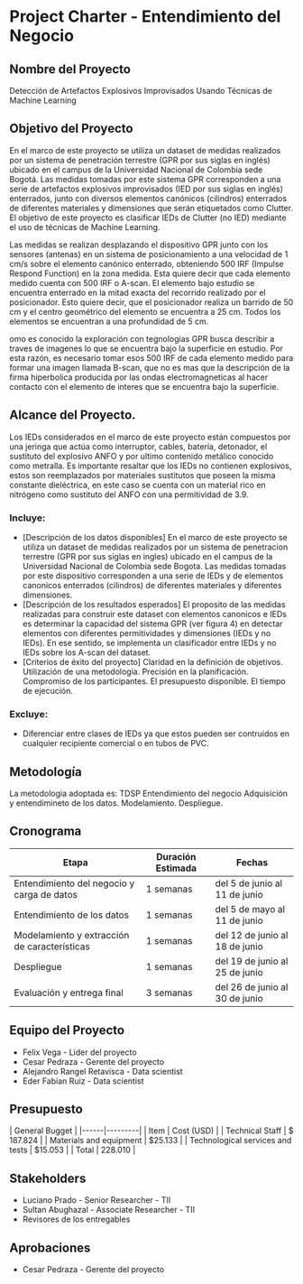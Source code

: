 # Project Charter - Entendimiento del Negocio

## Nombre del Proyecto

Detección de Artefactos Explosivos Improvisados Usando Técnicas de Machine Learning

## Objetivo del Proyecto

En el marco de este proyecto se utiliza un dataset de medidas realizados por un sistema de penetración terrestre (GPR por sus siglas en inglés) ubicado en el campus de la Universidad Nacional de Colombia sede Bogotá. Las medidas tomadas por este sistema GPR corresponden a una serie de artefactos explosivos improvisados (IED por sus siglas en inglés) enterrados, junto con diversos elementos canónicos (cilindros) enterrados de diferentes materiales y dimensiones que serán etiquetados como Clutter. El objetivo de este proyecto es clasificar IEDs de Clutter (no IED) mediante el uso de técnicas de Machine Learning.

Las medidas se realizan desplazando el dispositivo GPR junto con los sensores (antenas) en un sistema de posicionamiento a una velocidad de 1 cm/s sobre el elemento canónico enterrado, obteniendo 500 IRF (Impulse Respond Function) en la zona medida. Esta quiere decir que cada elemento medido cuenta con 500 IRF o A-scan. El elemento bajo estudio se encuentra enterrado en la mitad exacta del recorrido realizado por el posicionador. Esto quiere decir, que el posicionador realiza un barrido de 50 cm y el centro geométrico del elemento se encuentra a 25 cm. Todos los elementos se encuentran a una profundidad de 5 cm.

omo es conocido la exploración con tegnologias GPR busca describir a traves de imagenes lo que se encuentra bajo la superficie en estudio. Por esta razón, es necesario tomar esos 500 IRF de cada elemento medido para formar una imagen llamada B-scan, que no es mas que la descripción de la firma hiperbolica producida por las ondas electromagneticas al hacer contacto con el elemento de interes que se encuentra bajo la superficie.
## Alcance del Proyecto.  

Los IEDs considerados en el marco de este proyecto están compuestos por una jeringa que actúa como interruptor, cables, batería, detonador, el sustituto del explosivo ANFO y por ultimo contenido metálico conocido como metralla. Es importante resaltar que los IEDs no contienen explosivos, estos son reemplazados por materiales sustitutos que poseen la misma constante dieléctrica, en este caso se cuenta con un material rico en nitrógeno como sustituto del ANFO con una permitividad de 3.9.

### Incluye:

- [Descripción de los datos disponibles]
En el marco de este proyecto se utiliza un dataset de medidas realizados por un sistema de penetracion terrestre (GPR por sus siglas en ingles) ubicado en el campus de la Universidad Nacional de Colombia sede Bogota. Las medidas tomadas por este dispositivo corresponden a una serie de IEDs y de elementos canonicos enterrados (cilindros) de diferentes materiales y diferentes dimensiones.
- [Descripción de los resultados esperados]
El proposito de las medidas realizadas para construir este dataset con elementos canonicos e IEDs es determinar la capacidad del sistema GPR (ver figura 4) en detectar elementos con diferentes permitividades y dimensiones (IEDs y no IEDs). En ese sentido, se implementa un clasificador entre IEDs y no IEDs sobre los A-scan del dataset.
- [Criterios de éxito del proyecto]
Claridad en la definición de objetivos.
Utilización de una metodología.
Precisión en la planificación.
Compromiso de los participantes.
El presupuesto disponible.
El tiempo de ejecución.

### Excluye:

- Diferenciar entre clases de IEDs ya que estos pueden ser contruidos en cualquier recipiente comercial o en tubos de PVC.

## Metodología

La metodologia adoptada es: TDSP
Entendimiento del negocio
Adquisición y entendimineto de los datos.
Modelamiento.
Despliegue.

## Cronograma

| Etapa | Duración Estimada | Fechas |
|------|---------|-------|
| Entendimiento del negocio y carga de datos | 1 semanas | del 5 de junio al 11 de junio |
| Entendimiento de los datos | 1 semanas | del 5 de mayo al 11 de junio |
| Modelamiento y extracción de características | 1 semanas | del 12 de junio al 18 de junio |
| Despliegue | 1 semanas | del 19 de junio al 25 de junio |
| Evaluación y entrega final | 3 semanas | del 26 de junio al 30 de junio |



## Equipo del Proyecto

- Felix Vega - Lider del proyecto
- Cesar Pedraza - Gerente del proyecto
- Alejandro Rangel Retavisca - Data scientist
- Eder Fabian Ruiz - Data scientist

## Presupuesto

| General Bugget |
|------|---------|
| Item | Cost (USD) |
| Technical Staff | $ 187.824 |
| Materials and equipment | $25.133 |
| Technological services and tests | $15.053 | 
|  Total |  228.010 | 


## Stakeholders

- Luciano Prado - Senior Researcher - TII
- Sultan Abughazal - Associate Researcher - TII
- Revisores de los entregables


## Aprobaciones

- Cesar Pedraza - Gerente del proyecto


